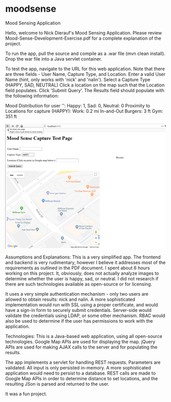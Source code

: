 # moodsense
Mood Sensing Application

Hello, welcome to Nick Dierauf's Mood Sensing Application. Please review Mood-Sense-Development-Exercise.pdf for a complete explanation of the project.

To run the app, pull the source and compile as a .war file (mvn clean install). Drop the war file into a Java servlet container.

To test the app, navigate to the URL for this web application. 
Note that there are three fields - User Name, Capture Type, and Location.
Enter a valid User Name (hint, only works with 'nick' and 'nalin'). 
Select a Capture Type (HAPPY, SAD, NEUTRAL)
Click a location on the map such that the Location field populates.
Click 'Submit Query'. 
The Results field should populate with the following information: 

Mood Distribution for user '<user>': Happy: 1, Sad: 0, Neutral: 0
Proximity to Locations for capture (HAPPY): 
  Work: 0.2 mi
  In-and-Out Burgers: 3 ft
  Gym: 351 ft 

![Moodsense.PNG](Moodsense.PNG)

Assumptions and Explanations:
This is a very simplified app. The frontend and backend is very rudimentary, however I believe it addresses most of the requirements as outlined in the PDF document. I spent about 6 hours working on this project. It, obviously, does not actually analyze images to determine whether the user is happy, sad, or neutral. I did not research if there are such technologies available as open-source or for licensing.

It uses a very simple authentication mechanism - only two users are allowed to obtain results: nick and nalin. A more sophisticated implementation would run with SSL using a proper certificate, and would have a sign-in form to securely submit credentials. Server-side would validate the credentials using LDAP, or some other mechanism. RBAC would also be used to determine if the user has permissions to work with the application.

Technologies:
This is a Java-based web application, using all open-source technologies. Google Map APIs are used for displaying the map. jQuery APIs are used for making AJAX calls to the server and for populating the results.

The app implements a servlet for handling REST requests. Parameters are validated. All input is only persisted in-memory. A more sophisticated application would need to persist to a database. REST calls are made to Google Map APIs in order to determine distance to set locations, and the resulting JSon is parsed and returned to the user.

It was a fun project.
